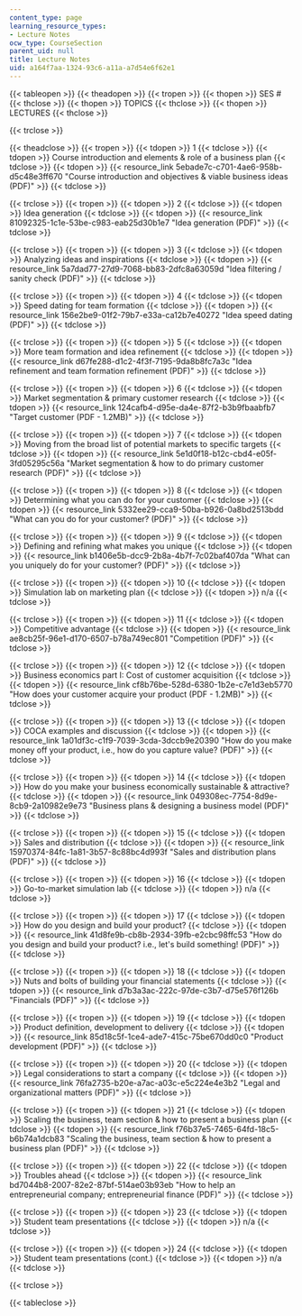 ```yaml
---
content_type: page
learning_resource_types:
- Lecture Notes
ocw_type: CourseSection
parent_uid: null
title: Lecture Notes
uid: a164f7aa-1324-93c6-a11a-a7d54e6f62e1
---
```


{{< tableopen >}}
{{< theadopen >}}
{{< tropen >}}
{{< thopen >}}
SES #
{{< thclose >}}
{{< thopen >}}
TOPICS
{{< thclose >}}
{{< thopen >}}
LECTURES
{{< thclose >}}

{{< trclose >}}

{{< theadclose >}}
{{< tropen >}}
{{< tdopen >}}
1
{{< tdclose >}}
{{< tdopen >}}
Course introduction and elements & role of a business plan
{{< tdclose >}}
{{< tdopen >}}
{{< resource_link 5ebade7c-c701-4ae6-958b-d5c48e3ff670 "Course introduction and objectives & viable business ideas (PDF)" >}}
{{< tdclose >}}

{{< trclose >}}
{{< tropen >}}
{{< tdopen >}}
2
{{< tdclose >}}
{{< tdopen >}}
Idea generation
{{< tdclose >}}
{{< tdopen >}}
{{< resource_link 81092325-1c1e-53be-c983-eab25d30b1e7 "Idea generation (PDF)" >}}
{{< tdclose >}}

{{< trclose >}}
{{< tropen >}}
{{< tdopen >}}
3
{{< tdclose >}}
{{< tdopen >}}
Analyzing ideas and inspirations
{{< tdclose >}}
{{< tdopen >}}
{{< resource_link 5a7dad77-27d9-7068-bb83-2dfc8a63059d "Idea filtering / sanity check (PDF)" >}}
{{< tdclose >}}

{{< trclose >}}
{{< tropen >}}
{{< tdopen >}}
4
{{< tdclose >}}
{{< tdopen >}}
Speed dating for team formation
{{< tdclose >}}
{{< tdopen >}}
{{< resource_link 156e2be9-01f2-79b7-e33a-ca12b7e40272 "Idea speed dating (PDF)" >}}
{{< tdclose >}}

{{< trclose >}}
{{< tropen >}}
{{< tdopen >}}
5
{{< tdclose >}}
{{< tdopen >}}
More team formation and idea refinement
{{< tdclose >}}
{{< tdopen >}}
{{< resource_link d67fe288-d1c2-4f3f-7195-9da8b8fc7a3c "Idea refinement and team formation refinement (PDF)" >}}
{{< tdclose >}}

{{< trclose >}}
{{< tropen >}}
{{< tdopen >}}
6
{{< tdclose >}}
{{< tdopen >}}
Market segmentation & primary customer research
{{< tdclose >}}
{{< tdopen >}}
{{< resource_link 124cafb4-d95e-da4e-87f2-b3b9fbaabfb7 "Target customer (PDF - 1.2MB)" >}}
{{< tdclose >}}

{{< trclose >}}
{{< tropen >}}
{{< tdopen >}}
7
{{< tdclose >}}
{{< tdopen >}}
Moving from the broad list of potential markets to specific targets
{{< tdclose >}}
{{< tdopen >}}
{{< resource_link 5e1d0f18-b12c-cbd4-e05f-3fd05295c56a "Market segmentation & how to do primary customer research (PDF)" >}}
{{< tdclose >}}

{{< trclose >}}
{{< tropen >}}
{{< tdopen >}}
8
{{< tdclose >}}
{{< tdopen >}}
Determining what you can do for your customer
{{< tdclose >}}
{{< tdopen >}}
{{< resource_link 5332ee29-cca9-50ba-b926-0a8bd2513bdd "What can you do for your customer? (PDF)" >}}
{{< tdclose >}}

{{< trclose >}}
{{< tropen >}}
{{< tdopen >}}
9
{{< tdclose >}}
{{< tdopen >}}
Defining and refining what makes you unique
{{< tdclose >}}
{{< tdopen >}}
{{< resource_link b1406e5b-dcc9-2b8a-4b7f-7c02baf407da "What can you uniquely do for your customer? (PDF)" >}}
{{< tdclose >}}

{{< trclose >}}
{{< tropen >}}
{{< tdopen >}}
10
{{< tdclose >}}
{{< tdopen >}}
Simulation lab on marketing plan
{{< tdclose >}}
{{< tdopen >}}
n/a
{{< tdclose >}}

{{< trclose >}}
{{< tropen >}}
{{< tdopen >}}
11
{{< tdclose >}}
{{< tdopen >}}
Competitive advantage
{{< tdclose >}}
{{< tdopen >}}
{{< resource_link ae8cb25f-96e1-d170-6507-b78a749ec801 "Competition (PDF)" >}}
{{< tdclose >}}

{{< trclose >}}
{{< tropen >}}
{{< tdopen >}}
12
{{< tdclose >}}
{{< tdopen >}}
Business economics part I: Cost of customer acquisition
{{< tdclose >}}
{{< tdopen >}}
{{< resource_link cf8b76be-528d-6380-1b2e-c7e1d3eb5770 "How does your customer acquire your product (PDF - 1.2MB)" >}}
{{< tdclose >}}

{{< trclose >}}
{{< tropen >}}
{{< tdopen >}}
13
{{< tdclose >}}
{{< tdopen >}}
COCA examples and discussion
{{< tdclose >}}
{{< tdopen >}}
{{< resource_link 1a01df3c-c1f9-7039-3cda-3dccb9e20390 "How do you make money off your product, i.e., how do you capture value? (PDF)" >}}
{{< tdclose >}}

{{< trclose >}}
{{< tropen >}}
{{< tdopen >}}
14
{{< tdclose >}}
{{< tdopen >}}
How do you make your business economically sustainable & attractive?
{{< tdclose >}}
{{< tdopen >}}
{{< resource_link 049308ec-7754-8d9e-8cb9-2a10982e9e73 "Business plans & designing a business model (PDF)" >}}
{{< tdclose >}}

{{< trclose >}}
{{< tropen >}}
{{< tdopen >}}
15
{{< tdclose >}}
{{< tdopen >}}
Sales and distribution
{{< tdclose >}}
{{< tdopen >}}
{{< resource_link 15970374-84fc-1a81-3b57-8c88bc4d993f "Sales and distribution plans (PDF)" >}}
{{< tdclose >}}

{{< trclose >}}
{{< tropen >}}
{{< tdopen >}}
16
{{< tdclose >}}
{{< tdopen >}}
Go-to-market simulation lab
{{< tdclose >}}
{{< tdopen >}}
n/a
{{< tdclose >}}

{{< trclose >}}
{{< tropen >}}
{{< tdopen >}}
17
{{< tdclose >}}
{{< tdopen >}}
How do you design and build your product?
{{< tdclose >}}
{{< tdopen >}}
{{< resource_link 41d8fe9b-cb8b-2934-39fb-e2cbc98ffc53 "How do you design and build your product? i.e., let's build something! (PDF)" >}}
{{< tdclose >}}

{{< trclose >}}
{{< tropen >}}
{{< tdopen >}}
18
{{< tdclose >}}
{{< tdopen >}}
Nuts and bolts of building your financial statements
{{< tdclose >}}
{{< tdopen >}}
{{< resource_link d7b3a3ac-222c-97de-c3b7-d75e576f126b "Financials (PDF)" >}}
{{< tdclose >}}

{{< trclose >}}
{{< tropen >}}
{{< tdopen >}}
19
{{< tdclose >}}
{{< tdopen >}}
Product definition, development to delivery
{{< tdclose >}}
{{< tdopen >}}
{{< resource_link 85d18c5f-1ce4-ade7-415c-75be670dd0c0 "Product development (PDF)" >}}
{{< tdclose >}}

{{< trclose >}}
{{< tropen >}}
{{< tdopen >}}
20
{{< tdclose >}}
{{< tdopen >}}
Legal considerations to start a company
{{< tdclose >}}
{{< tdopen >}}
{{< resource_link 76fa2735-b20e-a7ac-a03c-e5c224e4e3b2 "Legal and organizational matters (PDF)" >}}
{{< tdclose >}}

{{< trclose >}}
{{< tropen >}}
{{< tdopen >}}
21
{{< tdclose >}}
{{< tdopen >}}
Scaling the business, team section & how to present a business plan
{{< tdclose >}}
{{< tdopen >}}
{{< resource_link f76b37e5-7465-64fd-18c5-b6b74a1dcb83 "Scaling the business, team section & how to present a business plan (PDF)" >}}
{{< tdclose >}}

{{< trclose >}}
{{< tropen >}}
{{< tdopen >}}
22
{{< tdclose >}}
{{< tdopen >}}
Troubles ahead
{{< tdclose >}}
{{< tdopen >}}
{{< resource_link bd7044b8-2007-82e2-87bf-514ae03b93eb "How to help an entrepreneurial company; entrepreneurial finance (PDF)" >}}
{{< tdclose >}}

{{< trclose >}}
{{< tropen >}}
{{< tdopen >}}
23
{{< tdclose >}}
{{< tdopen >}}
Student team presentations
{{< tdclose >}}
{{< tdopen >}}
n/a
{{< tdclose >}}

{{< trclose >}}
{{< tropen >}}
{{< tdopen >}}
24
{{< tdclose >}}
{{< tdopen >}}
Student team presentations (cont.)
{{< tdclose >}}
{{< tdopen >}}
n/a
{{< tdclose >}}

{{< trclose >}}

{{< tableclose >}}